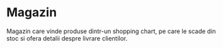 # Magazin
Magazin care vinde produse dintr-un shopping chart, pe care le scade din stoc si ofera detalii despre livrare clientilor.

